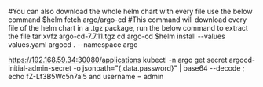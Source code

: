 #You can also download the whole helm chart with every file use the below command
$helm fetch argo/argo-cd
#This command will download every file of the helm chart in a .tgz package, run the below command to extract the file
tar xvfz argo-cd-7.7.11.tgz
cd argo-cd
$helm install --values values.yaml argocd . --namespace argo



https://192.168.59.34:30080/applications
kubectl -n argo get secret argocd-initial-admin-secret -o jsonpath="{.data.password}" | base64 --decode ; echo
fZ-Lf3B5Wc5n7al5
and username = admin
